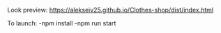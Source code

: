 Look preview: https://alekseiv25.github.io/Clothes-shop/dist/index.html

To launch: -npm install
           -npm run start
